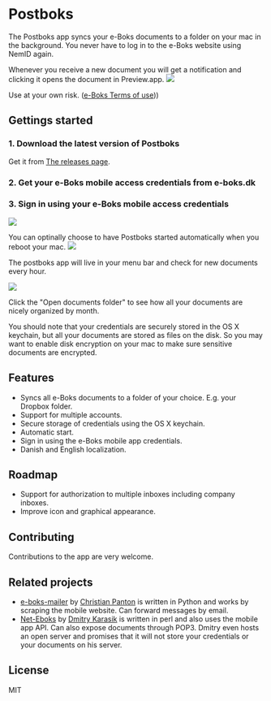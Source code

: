 # Postboks
The Postboks app syncs your e-Boks documents to a folder on your mac in the background. You never have to log in to the e-Boks website using NemID again.


Whenever you receive a new document you will get a notification and clicking it opens the document in Preview.app.
<img src="screenshots/new_document_notification.png" />

Use at your own risk. ([e-Boks Terms of use](http://www.e-boks.dk/signup_terms.aspx?type=enduser)))

## Gettings started

### 1. Download the latest version of Postboks
Get it from [The releases page](https://github.com/olegam/Postboks/releases/latest).


### 2. Get your e-Boks mobile access credentials from e-boks.dk

### 3. Sign in using your e-Boks mobile access credentials
<img src="screenshots/sign_in.png" />


You can optinally choose to have Postboks started automatically when you reboot your mac.
<img src="screenshots/settings_general.png" />

The postboks app will live in your menu bar and check for new documents every hour.

<img src="screenshots/menu_bar.png" />

Click the "Open documents folder" to see how all your documents are nicely organized by month.

You should note that your credentials are securely stored in the OS X keychain, but all your documents are stored as files on the disk. So you may want to enable disk encryption on your mac to make sure sensitive documents are encrypted.


## Features

- Syncs all e-Boks documents to a folder of your choice. E.g. your Dropbox folder.
- Support for multiple accounts.
- Secure storage of credentials using the OS X keychain.
- Automatic start.
- Sign in using the e-Boks mobile app credentials.
- Danish and English localization.

## Roadmap
- Support for authorization to multiple inboxes including company inboxes.
- Improve icon and graphical appearance.

## Contributing

Contributions to the app are very welcome.

## Related projects

- [e-boks-mailer](https://github.com/christianpanton/eboks-mailer) by [Christian Panton](https://twitter.com/christianpanton) is written in Python and works by scraping the mobile website. Can forward messages by email.
- [Net-Eboks](https://github.com/dk/Net-Eboks) by [Dmitry Karasik](https://twitter.com/dmitrykarasik) is written in perl and also uses the mobile app API. Can also expose documents through POP3. Dmitry even hosts an open server and promises that it will not store your credentials or your documents on his server.

## License
MIT
